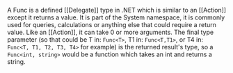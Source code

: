 A Func is a defined [[Delegate]] type in .NET which is similar to an [[Action]] except it returns a value. It is part of the System namespace, it is commonly used for queries, calculations or anything else that could require a return value. Like an [[Action]], it can take 0 or more arguments. The final type parameter (so that could be T in: `Func<T>`, T1 in: `Func<T,T1>`, or T4 in: `Func<T, T1, T2, T3, T4>` for example) is the returned result's type, so a `Func<int, string>` would be a function which takes an int and returns a string.